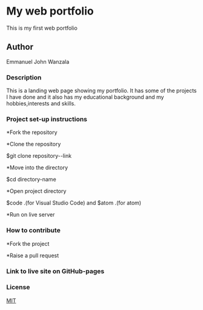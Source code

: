 # My web portfolio

This is my first web portfolio

## Author

Emmanuel John Wanzala

### Description

This is a landing web page showing my portfolio.
It has some of the projects I have done and it also has my educational background and my hobbies,interests and skills.

### Project set-up instructions

*Fork the repository

*Clone the repository

$git clone repository--link

*Move into the directory

$cd directory-name

*Open project directory

$code .(for Visual Studio Code) and  $atom .(for atom)

*Run on live server

### How to contribute

*Fork the project

*Raise a pull request

### Link to live site on GitHub-pages



### License
[MIT](https://spdx.org/licenses/MIT.html)
